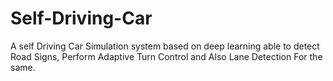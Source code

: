 # Self-Driving-Car
A self Driving Car Simulation system based on deep learning able to detect Road Signs, Perform Adaptive Turn Control and Also Lane Detection For the same. 

